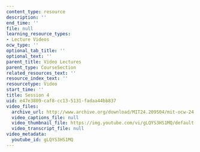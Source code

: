 ```yaml
---
content_type: resource
description: ''
end_time: ''
file: null
learning_resource_types:
- Lecture Videos
ocw_type: ''
optional_tab_title: ''
optional_text: ''
parent_title: Video Lectures
parent_type: CourseSection
related_resources_text: ''
resource_index_text: ''
resourcetype: Video
start_time: ''
title: Session 4
uid: e47e3809-caf8-cc13-5131-fadaa44bb837
video_files:
  archive_url: http://www.archive.org/download/MIT24.209S04/mit-ocw-24.209-singer-10may2004-220k.mp4
  video_captions_file: null
  video_thumbnail_file: https://img.youtube.com/vi/gLQYS3HS1MQ/default.jpg
  video_transcript_file: null
video_metadata:
  youtube_id: gLQYS3HS1MQ
---
```

